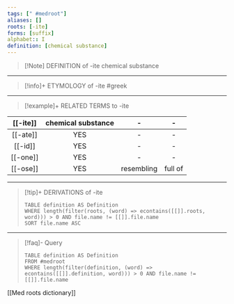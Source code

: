 ```yaml
---
tags: [" #medroot"]
aliases: []
roots: [-ite]
forms: [suffix]
alphabet:: I
definition: [chemical substance]
---
```

>[!Note] DEFINITION of -ite
>chemical substance
_____
>[!info]+ ETYMOLOGY of -ite
>#greek
_____
>[!example]+ RELATED TERMS to -ite
>
| [[-ite]] | chemical substance | - |    -    |
|:--------:|:------------------:|:------------------------------:|:-------:|
| [[-ate]] |        YES         |               -                |    -    |
| [[-id]] |        YES         |               -                |    -    |
| [[-one]] |        YES         |               -                |    -    |
| [[-ose]] |        YES         |          resembling          | full of |
_____
>[!tip]+ DERIVATIONS of -ite
>```dataview
>TABLE definition AS Definition 
>WHERE length(filter(roots, (word) => econtains([[]].roots, word))) > 0 AND file.name != [[]].file.name
>SORT file.name ASC
>```
_____
>[!faq]- Query
>
>```dataview
>TABLE definition AS Definition
>FROM #medroot
>WHERE length(filter(definition, (word) => econtains([[]].definition, word))) > 0 AND file.name != [[]].file.name
>```

[[Med roots dictionary]]